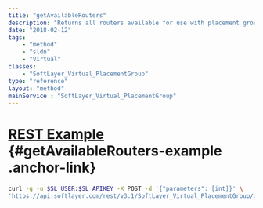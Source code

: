 ```yaml
---
title: "getAvailableRouters"
description: "Returns all routers available for use with placement groups. If a datacenter location ID is provided, this method will further restrict the list of routers to ones contained within that datacenter. "
date: "2018-02-12"
tags:
    - "method"
    - "sldn"
    - "Virtual"
classes:
    - "SoftLayer_Virtual_PlacementGroup"
type: "reference"
layout: "method"
mainService : "SoftLayer_Virtual_PlacementGroup"
---
```


# [REST Example](#getAvailableRouters-example) <a href="/article/rest/"><i class="fas fa-question"></i></a> {#getAvailableRouters-example .anchor-link} 
```bash
curl -g -u $SL_USER:$SL_APIKEY -X POST -d '{"parameters": [int]}' \
'https://api.softlayer.com/rest/v3.1/SoftLayer_Virtual_PlacementGroup/getAvailableRouters'
```
